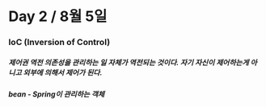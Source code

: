 # Day 2 / 8월 5일

### IoC (Inversion of Control)
##### 제어권 역전 의존성을 관리하는 일 자체가 역전되는 것이다. 자기 자신이 제어하는게 아니고 외부에 의해서 제어가 된다.
##### bean - Spring이 관리하는 객체
